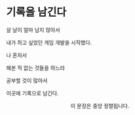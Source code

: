 # 기록을 남긴다

살 날이 얼마 남지 않아서

내가 하고 싶었던 게임 개발을 시작했다.

나 혼자서

해본 적 없는 것들을 하느라

공부할 것이 많아서

이곳에 기록으로 남긴다.


<div align="center">
이 문장은 중앙 정렬됩니다.
</div>


